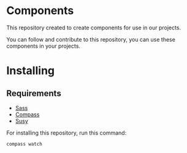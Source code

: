 # Components

This repository created to create components for use in our projects.

You can follow and contribute to this repository, you can use these components in your projects.

# Installing 

## Requirements

* [Sass](https://sass-lang.com/)
* [Compass](http://compass-style.org/)
* [Susy](https://susy.readthedocs.io/install/)

For installing this repository, run this command:
```
compass watch
```

